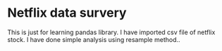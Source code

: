 # Netflix data survery
This is just for learning pandas library. I have imported csv file of netflix stock. I have done simple analysis using resample method..
